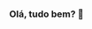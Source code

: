 ### Olá, tudo bem? 👋

<!--
**naxolone/naxolone** is a ✨ _special_ ✨ repository because its `README.md` (this file) appears on your GitHub profile.

Here are some ideas to get you started:

- 🔭 I’m currently working on Nothing yet
- 🌱 I’m currently learning Python
- 👯 I’m looking to collaborate on Nothing yet
- 🤔 I’m looking for help with Learning Python
- 💬 Ask me about Music
- 📫 How to reach me: Eu não sei
- 😄 Pronouns: Ele/Dele
- ⚡ Fun fact: Estou a 3 apertos de mão do grande vocalisa do Megadeth, uma banda americana.
-->

